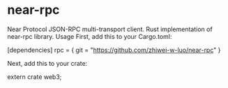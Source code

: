 # near-rpc
Near Protocol JSON-RPC multi-transport client. Rust implementation of near-rpc library.
Usage
First, add this to your Cargo.toml:

[dependencies]
rpc = { git = "https://github.com/zhiwei-w-luo/near-rpc" }

Next, add this to your crate:

extern crate web3;
